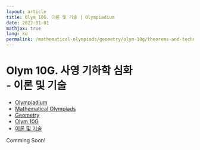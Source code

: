 ```yaml
---
layout: article
title: Olym 10G. 이론 및 기술 | Olympiadium
date: 2022-01-01
mathjax: true
lang: ko
permalink: /mathematical-olympiads/geometry/olym-10g/theorems-and-techniques/
---
```

# Olym 10G. 사영 기하학 심화 <br> <ssup> - 이론 및 기술</ssup>

<ul class="breadcrumb">
	<li><a href="{{ site.homeurl }}">Olympiadium</a></li> 
	<li><a href="{{ site.homeurl }}mathematical-olympiads/">Mathematical Olympiads</a></li> 
	<li><a href="{{ site.homeurl }}mathematical-olympiads/geometry/">Geometry</a></li> 
	<li><a href="{{ site.homeurl }}mathematical-olympiads/geometry/olym-10g/">Olym 10G</a></li> 
	<li><a href="{{ site.homeurl }}mathematical-olympiads/geometry/olym-10g/theorems-and-techniques/">이론 및 기술</a></li>
</ul>

Comming Soon!
